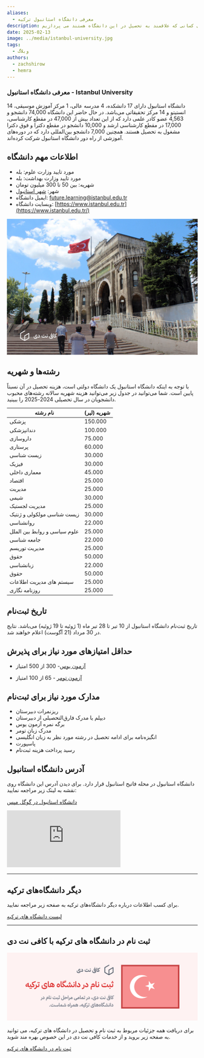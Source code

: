 ```yaml
---
aliases:
  - معرفی دانشگاه استانبول ترکیه
description: در این مقاله به معرفی کامل دانشگاه استانبول برای کسانی که علاقمند به تحصیل در این دانشگاه هستند می پردازیم.
date: 2025-02-13
image: ../media/istanbul-university.jpg
tags:
  - وبلاگ
authors:
  - zachshirow
  - hemra
---
```


### معرفی دانشگاه استانبول - Istanbul University


دانشگاه استانبول دارای 17 دانشکده، 4 مدرسه عالی، 1 مرکز آموزش موسیقی، 14 انستیتو و 14 مرکز تحقیقاتی می‌باشد. در حال حاضر این دانشگاه 74,000 دانشجو و 4,563 عضو کادر علمی دارد که از این تعداد بیش از 47,000 در مقطع کارشناسی، 17,000 در مقطع کارشناسی ارشد و 10,000 دانشجو در مقطع دکترا و فوق دکترا مشغول به تحصیل هستند. همچنین 7,000 دانشجو بین‌المللی دارد که در دوره‌های آموزشی از راه دور دانشگاه استانبول شرکت کرده‌اند.

## اطلاعات مهم دانشگاه

- مورد تایید وزارت علوم: بله
- مورد تایید وزارت بهداشت: بله
- شهریه: بین 50 تا 300 میلیون تومان
- شهر: [شهر استانبول](istanbul.md)
- ایمیل دانشگاه: [future.learning@istanbul.edu.tr](mailto:future.learning@istanbul.edu.tr)
- وبسایت دانشگاه: [https://www.istanbul.edu.tr](https://www.istanbul.edu.tr/)

![](../media/istanbul-campus.jpg)
## رشته‌ها و شهریه

با توجه به اینکه دانشگاه استانبول یک دانشگاه دولتی است، هزینه تحصیل در آن نسبتاً پایین است. شما می‌توانید در جدول زیر می‌توانید هزینه شهریه سالانه رشته‌های محبوب دانشجویان در سال تحصیلی 2024-2025 را ببینید.

| **نام رشته**                 | **شهریه (لیر)** |
| ---------------------------- | --------------- |
| پزشکی                        | 150.000         |
| دندانپزشکی                   | 100.000         |
| داروسازی                     | 75.000          |
| پرستاری                      | 60.000          |
| زیست شناسی                   | 30.000          |
| فیزیک                        | 30.000          |
| معماری داخلی                 | 45.000          |
| اقتصاد                       | 25.000          |
| مدیریت                       | 25.000          |
| شیمی                         | 30.000          |
| مدیریت لجستیک                | 25.000          |
| زیست شناسی مولکولی و ژنتیک   | 30.000          |
| روانشناسی                    | 22.000          |
| علوم سیاسی و روابط بین الملل | 25.000          |
| جامعه شناسی                  | 22.000          |
| مدیریت توریسم                | 25.000          |
| حقوق                         | 50.000          |
| زبانشناسی                    | 22.000          |
| حقوق                         | 50.000          |
| سیستم های مدیریت اطلاعات     | 25.000          |
| روزنامه نگاری                | 25.000          |
## تاریخ ثبت‌نام

تاریخ ثبت‌نام دانشگاه استانبول از 10 تیر تا 28 تیر ماه (1 ژوئیه تا 19 ژوئیه) می‌باشد. نتایج در 30 مرداد (21 آگوست) اعلام خواهند شد.



## حداقل امتیازهای مورد نیاز برای پذیرش

- [آزمون یوس](yos-exam.md)- 300 از 500 امتیاز

- [آزمون تومر](tomer-exam.md) - 65 از 100 امتیاز

## مدارک مورد نیاز برای ثبت‌نام

- ریزنمرات دبیرستان
- دیپلم یا مدرک فارق‌التحصیلی از دبیرستان
- برگه نمره آزمون یوس
- مدرک زبان تومر
- انگیزه‌نامه برای ادامه تحصیل در رشته مورد نظر به زبان انگلیسی
- پاسپورت
- رسید پرداخت هزینه ثبت‌نام

## آدرس دانشگاه استانبول

دانشگاه استانبول در محله فاتیح استانبول قرار دارد. برای دیدن آدرس این دانشگاه روی نقشه به لینک زیر مراجعه نمایید:

[دانشگاه استانبول در گوگل مپس](https://www.google.com/url?sa=t&rct=j&q=&esrc=s&source=web&cd=&cad=rja&uact=8&ved=2ahUKEwiB6rPZ6KaLAxXmVEEAHRCeKyUQ_BJ6BAg_EAo&url=%2Fmaps%2Fplace%2FIstanbul%2BUniversity%2Fdata%3D!4m2!3m1!1s0x0%3A0x4f51928bdbcd627a%3Fsa%3DX%26ved%3D1t%3A2428%26ictx%3D111&usg=AOvVaw1P6bV_WULenFyXeOby-oPA&opi=89978449)

<iframe src="https://www.google.com/maps/embed?pb=!1m18!1m12!1m3!1d3414.3406829896626!2d28.961838!3d41.0126037!2m3!1f0!2f0!3f0!3m2!1i1024!2i768!4f13.1!3m3!1m2!1s0x14cab98ddc3c6be3%3A0x4f51928bdbcd627a!2sIstanbul%20University!5e1!3m2!1sen!2s!4v1739355383930!5m2!1sen!2s"  class="aspect-video w-full rounded-md mb-5" style="border:0;" allowfullscreen="" loading="lazy" referrerpolicy="no-referrer-when-downgrade"></iframe>

---
## دیگر دانشگاه‌های ترکیه

برای کسب اطلاعات درباره دیگر دانشگاه‌های ترکیه به صفحه زیر مراجعه نمایید.

[لیست دانشگاه های ترکیه](turkiye-universities.mdx)

---

## ثبت نام در دانشگاه های ترکیه با کافی نت دی

![](../media/turkiye-university-signup-banner.jpg)

برای دریافت همه جزئیات مربوط به ثبت نام و تحصیل در دانشگاه های ترکیه، می توانید به صفحه زیر بروید و از خدمات کافی نت دی در این خصوص بهره مند شوید. 

[ثبت نام در دانشگاه های ترکیه](../services/turkiye-university-signup.md)


